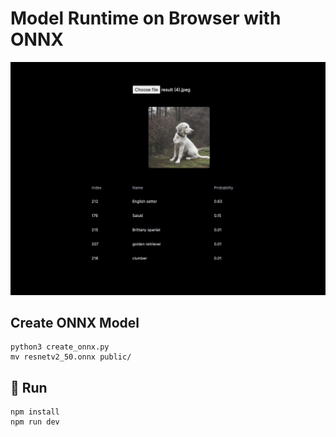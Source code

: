 # Model Runtime on Browser with ONNX

![screenshot](screenshot.png)

## Create ONNX Model

```
python3 create_onnx.py
mv resnetv2_50.onnx public/
```

## 🚀 Run

```
npm install
npm run dev
```
